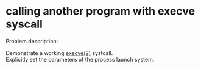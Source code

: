 # calling another program with execve syscall
Problem description:  

Demonstrate a working [execve(2)](https://man7.org/linux/man-pages/man2/execve.2.html) systcall.
<br/>
Explicitly set the parameters of the process launch system.
